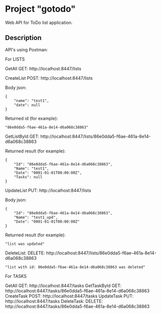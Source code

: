 # Project "gotodo"

Web API for ToDo list application.

## Description

API's using Postman:

For LISTS

GetAll      GET:    http://localhost:8447/lists

CreateList  POST:   http://localhost:8447/lists

Body json:
```
{
    "name": "test1",
    "date": null
}
```

Returned id (for example):

```
"86e0dda5-f6ae-461a-8e14-d6a068c38863"
```

GetListById  GET:   http://localhost:8447/lists/86e0dda5-f6ae-461a-8e14-d6a068c38863

Returned result (for example):
```
{
    "Id": "86e0dda5-f6ae-461a-8e14-d6a068c38863",
    "Name": "test1",
    "Date": "0001-01-01T00:00:00Z",
    "Tasks": null
}
```

UpdateList  PUT:    http://localhost:8447/lists 

Body json:
```
{
    "Id": "86e0dda5-f6ae-461a-8e14-d6a068c38863",
    "Name": "test1_upd",
    "Date": "0001-01-01T00:00:00Z"
}
```

Returned result (for example):
```
"list was updated"
```

DeleteList:  DELETE: http://localhost:8447/lists/86e0dda5-f6ae-461a-8e14-d6a068c38863 

```
"list with id: 86e0dda5-f6ae-461a-8e14-d6a068c38863 was deleted"
```

For TASKS

GetAll GET: http://localhost:8447/tasks
GetTaskById  GET:   http://localhost:8447/tasks/86e0dda5-f6ae-461a-8e14-d6a068c38863
CreateTask  POST:   http://localhost:8447/tasks
UpdateTask  PUT:    http://localhost:8447/tasks
DeleteTask:  DELETE: http://localhost:8447/tasks/86e0dda5-f6ae-461a-8e14-d6a068c38863